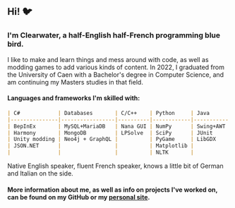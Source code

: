 ## Hi! 🐦

### I'm Clearwater, a half-English half-French programming blue bird.
I like to make and learn things and mess around with code, as well as modding games to add various kinds of content.
In 2022, I graduated from the University of Caen with a Bachelor's degree in Computer Science, and am continuing my Masters studies in that field.

#### Languages and frameworks I'm skilled with:
```markdown
| C#            | Databases       | C/C++    | Python     | Java      | Web languages | Other Languages | IDEs                               |
|---------------|-----------------|----------|------------|-----------|---------------|-----------------|------------------------------------|
| BepInEx       | MySQL+MariaDB   | Nana GUI | NumPy      | Swing+AWT | HTML+JS+CSS   | Haskell         | Visual Studio + Visual Studio Code |
| Harmony       | MongoDB         | LPSolve  | SciPy      | JUnit     | PHP           | OCaml           | Rider                              |
| Unity modding | Neo4j + GraphQL |          | PyGame     | LibGDX    | Bootstrap     |                 | Eclipse                            |
| JSON.NET      |                 |          | Matplotlib |           | React         |                 | Notepad++ :)                       |
|               |                 |          | NLTK       |           |               |                 |                                    |
```
Native English speaker, fluent French speaker, knows a little bit of German and Italian on the side.

#### More information about me, as well as info on projects I've worked on, can be found on my GitHub or my [personal site](https://clearwateruk.github.io/).
